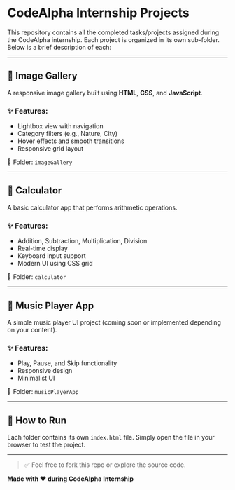 # CodeAlpha Internship Projects

This repository contains all the completed tasks/projects assigned during the CodeAlpha internship.
Each project is organized in its own sub-folder. Below is a brief description of each:

---

## 📁 Image Gallery
A responsive image gallery built using **HTML**, **CSS**, and **JavaScript**.

### ✨ Features:
- Lightbox view with navigation
- Category filters (e.g., Nature, City)
- Hover effects and smooth transitions
- Responsive grid layout

📂 Folder: `imageGallery`

---

## 📁 Calculator
A basic calculator app that performs arithmetic operations.

### ✨ Features:
- Addition, Subtraction, Multiplication, Division
- Real-time display
- Keyboard input support
- Modern UI using CSS grid

📂 Folder: `calculator`

---

## 📁 Music Player App
A simple music player UI project (coming soon or implemented depending on your content).

### ✨ Features:
- Play, Pause, and Skip functionality
- Responsive design
- Minimalist UI

📂 Folder: `musicPlayerApp`

---

## 🔗 How to Run
Each folder contains its own `index.html` file. Simply open the file in your browser to test the project.

---

> ✅ Feel free to fork this repo or explore the source code.

**Made with ❤️ during CodeAlpha Internship**
